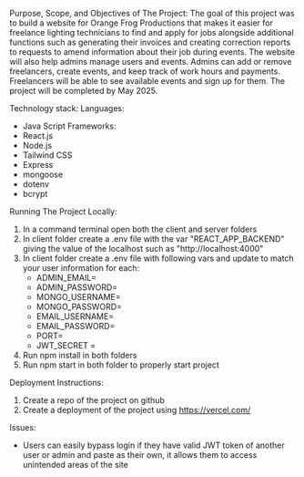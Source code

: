 Purpose, Scope, and Objectives of The Project:
The goal of this project was to build a website for Orange Frog Productions that makes it easier for freelance lighting technicians to find and apply for jobs alongside additional functions such as generating their invoices and creating correction reports to requests to amend information about their job during events. The website will also help admins manage users and events. Admins can add or remove freelancers, create events, and keep track of work hours and payments. Freelancers will be able to see available events and sign up for them. The project will be completed by May 2025.

Technology stack:
Languages:
- Java Script
Frameworks:
- React.js
- Node.js
- Tailwind CSS
- Express
- mongoose
- dotenv
- bcrypt

Running The Project Locally:
1. In a command terminal open both the client and server folders
2. In client folder create a .env file with the var "REACT_APP_BACKEND" giving the value of the localhost such as "http://localhost:4000"
3. In client folder create a .env file with following vars and update to match your user information for each: 
    - ADMIN_EMAIL=
    - ADMIN_PASSWORD=
    - MONGO_USERNAME=
    - MONGO_PASSWORD=
    - EMAIL_USERNAME=
    - EMAIL_PASSWORD=
    - PORT=
    - JWT_SECRET = 
4. Run npm install in both folders
5. Run npm start in both folder to properly start project

Deployment Instructions:
1. Create a repo of the project on github
2. Create a deployment of the project using https://vercel.com/

Issues:
- Users can easily bypass login if they have valid JWT token of another user or admin and paste as their own, it allows them to access unintended areas of the site